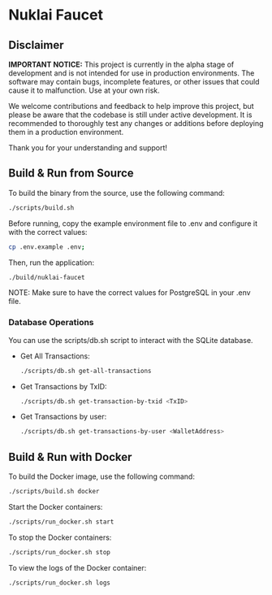 # Nuklai Faucet

## Disclaimer

**IMPORTANT NOTICE:** This project is currently in the alpha stage of development and is not intended for use in production environments. The software may contain bugs, incomplete features, or other issues that could cause it to malfunction. Use at your own risk.

We welcome contributions and feedback to help improve this project, but please be aware that the codebase is still under active development. It is recommended to thoroughly test any changes or additions before deploying them in a production environment.

Thank you for your understanding and support!

## Build & Run from Source

To build the binary from the source, use the following command:

```bash
./scripts/build.sh
```

Before running, copy the example environment file to .env and configure it with the correct values:

```bash
cp .env.example .env;
```

Then, run the application:

```bash
./build/nuklai-faucet
```

NOTE: Make sure to have the correct values for PostgreSQL in your .env file.

### Database Operations

You can use the scripts/db.sh script to interact with the SQLite database.

- Get All Transactions:

  ```bash
  ./scripts/db.sh get-all-transactions
  ```

- Get Transactions by TxID:

  ```bash
  ./scripts/db.sh get-transaction-by-txid <TxID>
  ```

- Get Transactions by user:

  ```bash
  ./scripts/db.sh get-transactions-by-user <WalletAddress>
  ```

## Build & Run with Docker

To build the Docker image, use the following command:

```bash
./scripts/build.sh docker
```

Start the Docker containers:

```bash
./scripts/run_docker.sh start
```

To stop the Docker containers:

```bash
./scripts/run_docker.sh stop
```

To view the logs of the Docker container:

```bash
./scripts/run_docker.sh logs
```
